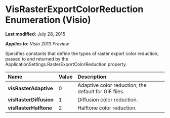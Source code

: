 
# VisRasterExportColorReduction Enumeration (Visio)

 **Last modified:** July 28, 2015

 _**Applies to:** Visio 2013 Preview_



Specifies constants that define the types of raster export color reduction; passed to and returned by the ApplicationSettings.RasterExportColorReduction property.


|**Name**|**Value**|**Description**|
|:-----|:-----|:-----|
| **visRasterAdaptive**|0|Adaptive color reduction; the default for GIF files.|
| **visRasterDiffusion**|1|Diffusion color reduction.|
| **visRasterHalftone**|2|Halftone color reduction.|
